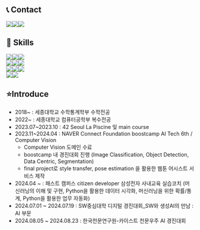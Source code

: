 ## 📞 Contact

<div style="display:flex; flex-direction:row;">
    <a href="mailto:guseob0701@naver.com">
        <img src="https://img.shields.io/badge/Naver Mail-03C75A?style=flat-square&logo=Naver&logoColor=white"> 
    </a>
    <a href="mailto:guseob0702@gmail.com">
        <img src="https://img.shields.io/badge/gmail-EA4335?style=flat-square&logo=gmail&logoColor=white"> 
    </a>
    </a>
    <a href="https://www.instagram.com/9._.sub9/">
        <img src="https://img.shields.io/badge/Instagram-E4405F?style=flat-square&logo=Instagram&logoColor=white"> 
    </a>
</div>

## 💪 Skills

<div style="display:flex; flex-direction:row;">
    <img src="https://img.shields.io/badge/C-A8B9CC?style=flat-square&logo=C&logoColor=white"><img src="https://img.shields.io/badge/Python-3776AB?style=flat-square&logo=python&logoColor=white"><img src="https://img.shields.io/badge/numpy-013243?style=flat-square&logo=numpy&logoColor=white">
</div>
<div>
    <img src="https://img.shields.io/badge/pytorch-EE4C2C?style=flat-square&logo=pytorch&logoColor=white"><img src="https://img.shields.io/badge/fastapi-009688?style=flat-square&logo=fastapi&logoColor=white"><img src="https://img.shields.io/badge/mysql-4479A1?style=flat-square&logo=mysql&logoColor=white">
</div>
<div>
    <img src="https://img.shields.io/badge/linux-FCC624?style=flat-square&logo=linux&logoColor=white"><img src="https://img.shields.io/badge/docker-2496ED?style=flat-square&logo=docker&logoColor=white"><img src="https://img.shields.io/badge/git-F05032?style=flat-square&logo=git&logoColor=white">
</div>
<div>
    <img src="https://img.shields.io/badge/pandas-150458?style=flat-square&logo=pandas&logoColor=white"><img src="https://img.shields.io/badge/scikitlearn-F7931E?style=flat-square&logo=scikit-learn&logoColor=white">
</div>

## ⭐Introduce

- 2018~ : 세종대학교 수학통계학부 수학전공
- 2022~ : 세종대학교 컴퓨터공학부 복수전공
- 2023.07~2023.10 : 42 Seoul La Piscine 및 main course
- 2023.11~2024.04 : NAVER Connect Foundation boostcamp AI Tech 6th / Computer Vision
    - Computer Vision 도메인 수료
    - boostcamp 내 경진대회 진행 (Image Classification, Object Detection, Data Centric, Segmentation)
    - final project로 style transfer, pose estimation 을 활용한 웹툰 어시스트 서비스 제작
- 2024.04 ~ : 패스트 캠퍼스 citizen developer 삼성전자 사내교육 실습코치 (머신러닝의 이해 및 구현, Python을 활용한 데이터 시각화, 머신러닝을 위한 확률/통계, Python을 활용한 업무 자동화)
- 2024.07.01 ~ 2024.07.19 : SW중심대학 디지털 경진대회_SW와 생성AI의 만남 : AI 부문
- 2024.08.05 ~ 2024.08.23 : 한국천문연구원-카이스트 천문우주 AI 경진대회
